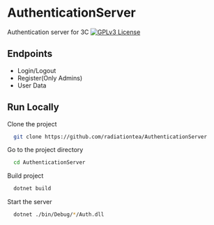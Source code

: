 
# AuthenticationServer

Authentication server for 3C
[![GPLv3 License](https://img.shields.io/badge/License-GPL%20v3-yellow.svg)](https://opensource.org/licenses/)


## Endpoints

- Login/Logout
- Register(Only Admins)
- User Data

## Run Locally

Clone the project

```bash
  git clone https://github.com/radiationtea/AuthenticationServer
```

Go to the project directory

```bash
  cd AuthenticationServer
```

Build project

```bash
  dotnet build
```

Start the server

```bash
  dotnet ./bin/Debug/*/Auth.dll
```

